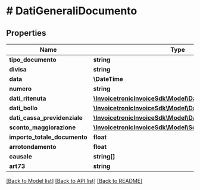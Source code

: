 # # DatiGeneraliDocumento

## Properties

Name | Type | Description | Notes
------------ | ------------- | ------------- | -------------
**tipo_documento** | **string** |  | [optional]
**divisa** | **string** |  | [optional]
**data** | **\DateTime** |  | [optional]
**numero** | **string** |  | [optional]
**dati_ritenuta** | [**\InvoicetronicInvoiceSdk\Model\DatiRitenuta[]**](DatiRitenuta.md) |  | [optional]
**dati_bollo** | [**\InvoicetronicInvoiceSdk\Model\DatiBollo**](DatiBollo.md) |  | [optional]
**dati_cassa_previdenziale** | [**\InvoicetronicInvoiceSdk\Model\DatiCassaPrevidenziale[]**](DatiCassaPrevidenziale.md) |  | [optional]
**sconto_maggiorazione** | [**\InvoicetronicInvoiceSdk\Model\ScontoMaggiorazione[]**](ScontoMaggiorazione.md) |  | [optional]
**importo_totale_documento** | **float** |  | [optional]
**arrotondamento** | **float** |  | [optional]
**causale** | **string[]** |  | [optional]
**art73** | **string** |  | [optional]

[[Back to Model list]](../../README.md#models) [[Back to API list]](../../README.md#endpoints) [[Back to README]](../../README.md)
